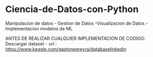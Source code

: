 # Ciencia-de-Datos-con-Python
Manipulacion de datos - Gestion de Datos -Visualizacion de Datos - Implementacion modelos de ML 


ANTES DE REALIZAR CUALQUIER IMPLEMENTACION DE CODIGO:
Descargar dataset - url : https://www.kaggle.com/gastonpereyra/databaselinkedin
